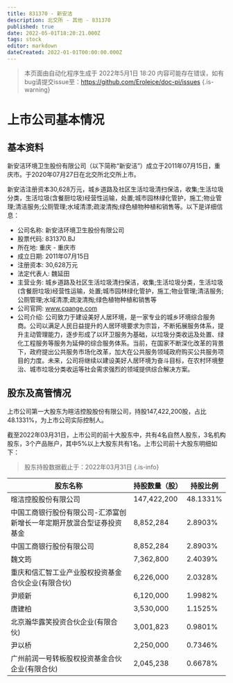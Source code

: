 ```yaml
---
title: 831370 - 新安洁
description: 北交所 - 其他 - 831370
published: true
date: 2022-05-01T18:20:21.000Z
tags: stock
editor: markdown
dateCreated: 2022-01-01T00:00:00.000Z
---
```


> 本页面由自动化程序生成于 2022年5月1日 18:20
> 内容可能存在错误，如有bug请提交issue至：https://github.com/Eroleice/doc-pi/issues
{.is-warning}

# 上市公司基本情况

## 基本资料

新安洁环境卫生股份有限公司（以下简称“新安洁”）成立于2011年07月15日，重庆市。于2020年07月27日在北交所北交所上市。

新安洁注册资本30,628万元，城乡道路及社区生活垃圾清扫保洁，收集;生活垃圾分类，生活垃圾(含餐厨垃圾)经营性运输，处置;城市园林绿化管护，施工;物业管理;清洁服务;公厕管理;水域清漂;疏浚清掏;绿色植物种植和销售等。以下是详细信息：

- 公司名称: 新安洁环境卫生股份有限公司
- 股票代码: 831370.BJ
- 所在地: 重庆 - 重庆市
- 成立日期: 2011年07月15日
- 注册资本: 30,628万元
- 法定代表人: 魏延田
- 主营业务: 城乡道路及社区生活垃圾清扫保洁，收集;生活垃圾分类，生活垃圾(含餐厨垃圾)经营性运输，处置;城市园林绿化管护，施工;物业管理;清洁服务;公厕管理;水域清漂;疏浚清掏;绿色植物种植和销售等
- 公司官网: www.cqange.com
- 公司介绍: 公司致力于建设美好人居环境，是一家专业的城乡环境综合服务商。公司以满足人民日益提升的人居环境要求为宗旨，不断拓展服务体系，提升主动管理能力，逐步形成了以环卫服务为基础，以垃圾分类收运及处置、绿化工程服务等服务为延伸的综合服务体系。当前，在国家不断深化改革的背景下，政府提出公共服务市场化改革，加大在公共服务领域政府购买公共服务项目的力度。未来，公司将继续以建设美好人居环境为奋斗目标，在农村环境整治、城市垃圾分类收运等社会需求强烈的领域提供综合解决方案。


## 股东及高管情况

上市公司第一大股东为暄洁控股股份有限公司，持股147,422,200股，占比48.1331%，为上市公司实际控制人。

截至2022年03月31日，上市公司的前十大股东中，共有4名自然人股东，3名机构股东，3个产品账户，其中5%以上大股东共有1名。上市公司前十大股东明细如下：

> 股东持股数据截止于：2022年03月31日
{.is-info}

| 股东名称 | 持股数量（股） | 持股比例 |
| --- | --- | --- |
| 暄洁控股股份有限公司 | 147,422,200 | 48.1331% |
| 中国工商银行股份有限公司-汇添富创新增长一年定期开放混合型证券投资基金 | 8,852,284 | 2.8903% |
| 中国工商银行股份有限公司 | 8,852,284 | 2.8903% |
| 魏文筠 | 7,362,800 | 2.4039% |
| 重庆和信汇智工业产业股权投资基金合伙企业(有限合伙) | 6,226,000 | 2.0328% |
| 尹顺新 | 6,120,000 | 1.9982% |
| 唐建柏 | 3,530,000 | 1.1525% |
| 北京瀚华露笑投资合伙企业(有限合伙) | 3,001,823 | 0.9801% |
| 尹以桥 | 2,250,000 | 0.7346% |
| 广州前润一号转板股权投资基金合伙企业(有限合伙) | 2,045,238 | 0.6678% |





